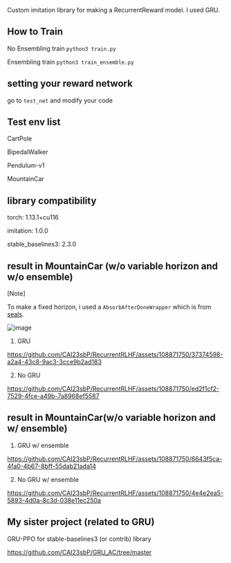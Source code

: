  Custom imitation library for making a RecurrentReward model. 
 I used GRU. 
 
 

## How to Train ## 

No Ensembling train ```python3 train.py``` 

Ensembling train ```python3 train_ensemble.py```

## setting your reward network ##

go to ```test_net``` and modify your code

## Test env list ##

CartPole

BipedalWalker

Pendulum-v1

MountainCar

## library compatibility  ## 

torch: 1.13.1+cu116

imitation: 1.0.0  

stable_baselines3: 2.3.0

## result in MountainCar (w/o variable horizon and w/o ensemble)

[Note]

To make a fixed horizon, i used a ```AbsorbAfterDoneWrapper``` which is from [seals](https://github.com/HumanCompatibleAI/seals/blob/master/src/seals/util.py).

![image](https://github.com/CAI23sbP/RecurrentRLHF/assets/108871750/e64e7635-937c-4f58-bb2d-d78f8d7d54fe)


1. GRU
   


https://github.com/CAI23sbP/RecurrentRLHF/assets/108871750/37374598-a2a4-43c8-9ac3-3cce9b2ad183



2. No GRU 


https://github.com/CAI23sbP/RecurrentRLHF/assets/108871750/ed2f1cf2-7529-4fce-a49b-7a8968ef5587


## result in MountainCar(w/o variable horizon and w/ ensemble)


1. GRU w/ ensemble
   
https://github.com/CAI23sbP/RecurrentRLHF/assets/108871750/6643f5ca-4fa0-4b67-8bff-55dab21ada14



2. No GRU w/ ensemble
   
https://github.com/CAI23sbP/RecurrentRLHF/assets/108871750/4e4e2ea5-5893-4d0a-8c3d-038e11ec250a



## My sister project (related to GRU) ## 

GRU-PPO for stable-baselines3 (or contrib) library

https://github.com/CAI23sbP/GRU_AC/tree/master


